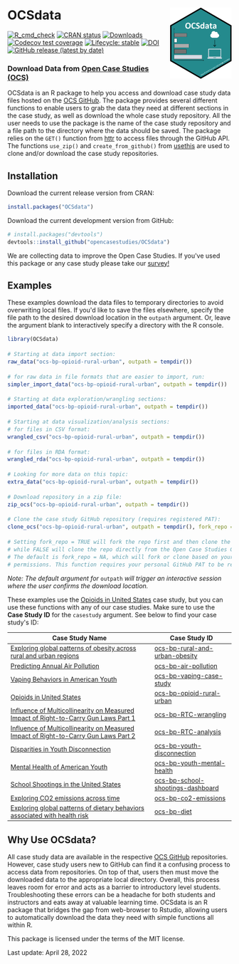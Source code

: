 # OCSdata <img src='https://raw.githubusercontent.com/mbreshock/images/master/OCS_stickers/OCSdata_hexsticker_bold.png' align="right" height="160"/>
<!-- badges: start -->
[![R_cmd_check](https://github.com/mbreshock/OCSdata/actions/workflows/check-standard.yaml/badge.svg)](https://github.com/opencasestudies/OCSdata/actions)
[![CRAN status](https://www.r-pkg.org/badges/version/OCSdata)](https://CRAN.R-project.org/package=OCSdata)
[![Downloads](https://cranlogs.r-pkg.org/badges/OCSdata)](https://cran.r-project.org/package=OCSdata)
[![Codecov test coverage](https://codecov.io/gh/opencasestudies/OCSdata/branch/master/graph/badge.svg)](https://codecov.io/gh/opencasestudies/OCSdata?branch=master)
[![Lifecycle: stable](https://img.shields.io/badge/lifecycle-stable-brightgreen.svg)](https://lifecycle.r-lib.org/articles/stages.html#stable)
[![DOI](https://zenodo.org/badge/DOI/10.5281/zenodo.5214347.svg)](https://doi.org/10.5281/zenodo.5214347)
[![GitHub release (latest by date)](https://img.shields.io/github/v/release/opencasestudies/OCSdata?style=social)](https://github.com/opencasestudies/OCSdata/releases/tag/v1.1.0)
<!-- badges: end -->

### Download Data from [Open Case Studies (OCS)](https://www.opencasestudies.org/)

OCSdata is an R package to help you access and download case study data files hosted on the [OCS GitHub](https://github.com/opencasestudies). The package provides several different functions to enable users to grab the data they need at different sections in the case study, as well as download the whole case study repository. All the user needs to use the package is the name of the case study repository and a file path to the directory where the data should be saved. The package relies on the `GET()` function from [httr](https://cran.r-project.org/package=httr) to access files through the GitHub API. The functions `use_zip()` and `create_from_github()` from [usethis](https://usethis.r-lib.org/) are used to clone and/or download the case study repositories. 

## Installation 
Download the current release version from CRAN: 

```R
install.packages("OCSdata")
```

Download the current development version from GitHub: 

```R
# install.packages("devtools")
devtools::install_github("opencasestudies/OCSdata")
```

We are collecting data to improve the Open Case Studies. If you've used this package or any case study please take our [survey!](https://docs.google.com/forms/d/e/1FAIpQLSfpN4FN3KELqBNEgf2Atpi7Wy7Nqy2beSkFQINL7Y5sAMV5_w/viewform?usp=sf_link)

## Examples

These examples download the data files to temporary directories to avoid 
overwriting local files. If you'd like to save the files elsewhere, 
specify the file path to the desired download location in the `outpath` argument.
Or, leave the argument blank to interactively specify a directory with the R console. 

```R
library(OCSdata)

# Starting at data import section:
raw_data("ocs-bp-opioid-rural-urban", outpath = tempdir())

# for raw data in file formats that are easier to import, run:
simpler_import_data("ocs-bp-opioid-rural-urban", outpath = tempdir())

# Starting at data exploration/wrangling sections: 
imported_data("ocs-bp-opioid-rural-urban", outpath = tempdir())

# Starting at data visualization/analysis sections:
# for files in CSV format: 
wrangled_csv("ocs-bp-opioid-rural-urban", outpath = tempdir())

# for files in RDA format: 
wrangled_rda("ocs-bp-opioid-rural-urban", outpath = tempdir())

# Looking for more data on this topic: 
extra_data("ocs-bp-opioid-rural-urban", outpath = tempdir())

# Download repository in a zip file: 
zip_ocs("ocs-bp-opioid-rural-urban", outpath = tempdir())

# Clone the case study GitHub repository (requires registered PAT): 
clone_ocs("ocs-bp-opioid-rural-urban", outpath = tempdir(), fork_repo = TRUE)

# Setting fork_repo = TRUE will fork the repo first and then clone the fork, 
# while FALSE will clone the repo directly from the Open Case Studies GitHub. 
# The default is fork_repo = NA, which will fork or clone based on your repository 
# permissions. This function requires your personal GitHub PAT to be registered in RStudio. 

```
*Note: The default argument for* `outpath` *will trigger an interactive session* 
*where the user confirms the download location.*

These examples use the [Opioids in United States](https://github.com/opencasestudies/ocs-bp-opioid-rural-urban) case study, but you can use these functions with any of our case studies. Make sure to use the **Case Study ID** for the `casestudy` argument. See below to find your case study's ID:

| Case Study Name | Case Study ID |  
| --------------- | ------------- |
| [Exploring global patterns of obesity across rural and urban regions](https://www.opencasestudies.org/ocs-bp-rural-and-urban-obesity/) | [ocs-bp-rural-and-urban-obesity](https://github.com/opencasestudies/ocs-bp-rural-and-urban-obesity) |
| [Predicting Annual Air Pollution](https://www.opencasestudies.org/ocs-bp-air-pollution/) | [ocs-bp-air-pollution](https://github.com/opencasestudies/ocs-bp-air-pollution) |
| [Vaping Behaviors in American Youth](https://www.opencasestudies.org/ocs-bp-vaping-case-study/) | [ocs-bp-vaping-case-study](https://github.com/opencasestudies/ocs-bp-vaping-case-study) |
| [Opioids in United States](https://www.opencasestudies.org/ocs-bp-opioid-rural-urban/) | [ocs-bp-opioid-rural-urban](https://github.com/opencasestudies/ocs-bp-opioid-rural-urban) |
| [Influence of Multicollinearity on Measured Impact of Right-to-Carry Gun Laws Part 1](https://www.opencasestudies.org/ocs-bp-RTC-wrangling/) | [ocs-bp-RTC-wrangling](https://github.com/opencasestudies/ocs-bp-RTC-wrangling) |
| [Influence of Multicollinearity on Measured Impact of Right-to-Carry Gun Laws Part 2](https://www.opencasestudies.org/ocs-bp-RTC-analysis/) | [ocs-bp-RTC-analysis](https://github.com/opencasestudies/ocs-bp-RTC-analysis) |
| [Disparities in Youth Disconnection](https://www.opencasestudies.org/ocs-bp-youth-disconnection/) | [ocs-bp-youth-disconnection](https://github.com/opencasestudies/ocs-bp-youth-disconnection) |
| [Mental Health of American Youth](https://www.opencasestudies.org/ocs-bp-youth-mental-health/) | [ocs-bp-youth-mental-health](https://github.com/opencasestudies/ocs-bp-youth-mental-health) |
| [School Shootings in the United States](https://www.opencasestudies.org/ocs-bp-school-shootings-dashboard/) | [ocs-bp-school-shootings-dashboard](https://github.com/opencasestudies/ocs-bp-school-shootings-dashboard) |
| [Exploring CO2 emissions across time](https://www.opencasestudies.org/ocs-bp-co2-emissions/) | [ocs-bp-co2-emissions](https://github.com/opencasestudies/ocs-bp-co2-emissions) |
| [Exploring global patterns of dietary behaviors associated with health risk](https://www.opencasestudies.org/ocs-bp-diet/) | [ocs-bp-diet](https://github.com/opencasestudies/ocs-bp-diet) |


## Why Use OCSdata?

All case study data are available in the respective [OCS GitHub](https://github.com/opencasestudies) repositories. However, case study users new to GitHub can find it a confusing process to access data from repositories. On top of that, users then must move the downloaded data to the appropriate local directory. Overall, this process leaves room for error and acts as a barrier to introductory level students. Troubleshooting these errors can be a headache for both students and instructors and eats away at valuable learning time. OCSdata is an R package that bridges the gap from web-browser to Rstudio, allowing users to automatically download the data they need with simple functions all within R. 

This package is licensed under the terms of the MIT license.

Last update: April 28, 2022
